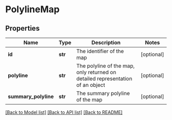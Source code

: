 # PolylineMap

## Properties
Name | Type | Description | Notes
------------ | ------------- | ------------- | -------------
**id** | **str** | The identifier of the map | [optional] 
**polyline** | **str** | The polyline of the map, only returned on detailed representation of an object | [optional] 
**summary_polyline** | **str** | The summary polyline of the map | [optional] 

[[Back to Model list]](../README.md#documentation-for-models) [[Back to API list]](../README.md#documentation-for-api-endpoints) [[Back to README]](../README.md)


